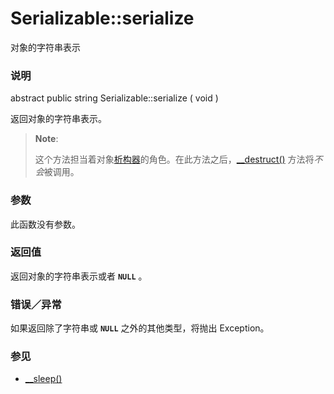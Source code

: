 Serializable::serialize
=======================

对象的字符串表示

### 说明

<span class="modifier">abstract</span> <span
class="modifier">public</span> <span class="type">string</span> <span
class="methodname">Serializable::serialize</span> ( <span
class="methodparam">void</span> )

返回对象的字符串表示。

> **Note**:
>
> 这个方法担当着对象<a href="/language/oop5/decon.html#language.oop5.decon.destructor" class="link">析构器</a>的角色。在此方法之后，<a href="/language/oop5/decon.html#object.destruct" class="link">__destruct()</a>
> 方法将*不会*被调用。

### 参数

此函数没有参数。

### 返回值

返回对象的字符串表示或者 **`NULL`** 。

### 错误／异常

如果返回除了字符串或 **`NULL`** 之外的其他类型，将抛出 <span
class="classname">Exception</span>。

### 参见

-   <a href="/language/oop5/magic.html#object.sleep" class="link">__sleep()</a>
